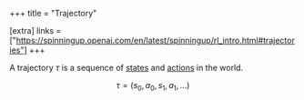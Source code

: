 +++
title = "Trajectory"

[extra]
links = ["https://spinningup.openai.com/en/latest/spinningup/rl_intro.html#trajectories"]
+++

A trajectory $\tau$ is a sequence of <a href="#state">states</a> and <a href="#action-space">actions</a> in the world. 

$$
\tau = (s_0,a_0,s_1,a_1,...)
$$